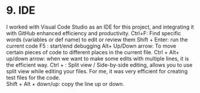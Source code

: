 # 9. IDE
I worked with Visual Code Studio as an IDE for this project, and integrating it with GitHub enhanced efficiency and productivity.
Ctrl+F: Find specific words (variables or def name) to edit or review them
Shift + Enter: run the current code 
F5 : start/end debugging 
Alt+ Up/Down arrow: To move certain pieces of code to different places in the current file.
Ctrl + Alt+ up/down arrow: when we want to make some edits with multiple lines, it is the efficient way.
Ctrl + \: Split view / Side-by-side editing, allows you to use split view while editing your files. For me, it was very efficient for creating test files for the code.     
Shift + Alt + down/up: copy the line up or down. 

      
